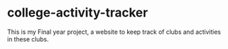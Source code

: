 # college-activity-tracker
This is my Final year project, a website to keep track of clubs and activities in these clubs.
